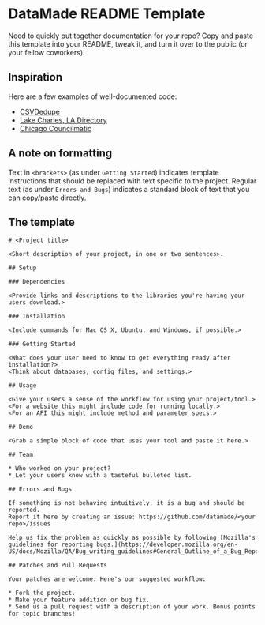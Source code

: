 # DataMade README Template

Need to quickly put together documentation for your repo? Copy and paste this template into your README, tweak it, and turn it over to the public (or your fellow coworkers).

## Inspiration

Here are a few examples of well-documented code:

* [CSVDedupe](https://github.com/datamade/csvdedupe)
* [Lake Charles, LA Directory](https://github.com/datamade/lake-charles-la-directory)
* [Chicago Councilmatic](https://github.com/datamade/chi-councilmatic)

## A note on formatting

Text in `<brackets>` (as under `Getting Started`) indicates template instructions that should be replaced with text specific to the project. Regular text (as under `Errors and Bugs`) indicates a standard block of text that you can copy/paste directly.

## The template

```
# <Project title>

<Short description of your project, in one or two sentences>. 

## Setup 

### Dependencies

<Provide links and descriptions to the libraries you're having your users download.>

### Installation

<Include commands for Mac OS X, Ubuntu, and Windows, if possible.>

### Getting Started

<What does your user need to know to get everything ready after installation?>
<Think about databases, config files, and settings.>

## Usage

<Give your users a sense of the workflow for using your project/tool.>
<For a website this might include code for running locally.>
<For an API this might include method and parameter specs.>

## Demo

<Grab a simple block of code that uses your tool and paste it here.>

## Team

* Who worked on your project? 
* Let your users know with a tasteful bulleted list.

## Errors and Bugs

If something is not behaving intuitively, it is a bug and should be reported.
Report it here by creating an issue: https://github.com/datamade/<your repo>/issues

Help us fix the problem as quickly as possible by following [Mozilla's guidelines for reporting bugs.](https://developer.mozilla.org/en-US/docs/Mozilla/QA/Bug_writing_guidelines#General_Outline_of_a_Bug_Report)

## Patches and Pull Requests

Your patches are welcome. Here's our suggested workflow:
 
* Fork the project.
* Make your feature addition or bug fix.
* Send us a pull request with a description of your work. Bonus points for topic branches!
```